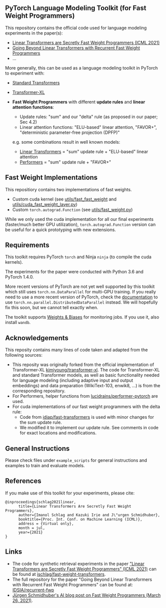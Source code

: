 ## PyTorch Language Modeling Toolkit (for Fast Weight Programmers)

This repository contains the official code used for language modeling experiments in the paper(s):
* [Linear Transformers are Secretly Fast Weight Programmers (ICML 2021)](https://arxiv.org/abs/2102.11174)
* [Going Beyond Linear Transformers with Recurrent Fast Weight Programmers](https://arxiv.org/abs/2106.06295)
* ...

More generally, this can be used as a language modeling toolkit in PyTorch to experiment with:
* [Standard Transformers](https://arxiv.org/abs/1808.04444)
* [Transformer-XL](https://arxiv.org/abs/1901.02860)
* **Fast Weight Programmers** with different **update rules** and **linear attention functions**:
    * Update rules: "sum" and our "delta" rule (as proposed in our paper; Sec 4.2)
    * Linear attention functions: "ELU-based" linear attention, "FAVOR+", "deterministic parameter-free projection (DPFP)"
    
    e.g. some combinations result in well known models:
    * [Linear Transformers](https://arxiv.org/abs/2006.16236) = "sum" update rule + "ELU-based" linear attention
    * [Performers](https://arxiv.org/abs/2009.14794) = "sum" update rule + "FAVOR+"

## Fast Weight Implementations
This repositiory contains two implementations of fast weights.
* Custom cuda kernel (see [utils/fast_fast_weight](https://github.com/IDSIA/lmtool-fwms/tree/master/src/utils/fast_fast_weight) and [utils/cuda_fast_weight_layer.py](https://github.com/IDSIA/lmtool-fwms/blob/master/src/utils/cuda_fast_weight_layer.py))
* Custom `torch.autograd.Function` (see [utils/fast_weight.py](https://github.com/IDSIA/lmtool-fwms/blob/master/src/utils/fast_weight.py))

While we only used the cuda implementation for all our final experiments (faster/much better GPU utilization),
`torch.autograd.Function` version can be useful for a quick prototyping with new extensions.

## Requirements
This toolkit requires PyTorch `torch` and Ninja `ninja` (to compile the cuda kernels).

The experiments for the paper were conducted with Python 3.6 and PyTorch 1.4.0.

More recent versions of PyTorch are not yet well supported by this toolkit which still uses `torch.nn.DataParallel` for multi-GPU training.
If you really need to use a more recent version of PyTorch, check the [documentation](https://pytorch.org/docs/stable/generated/torch.nn.DataParallel.html)
to use `torch.nn.parallel.DistributedDataParallel` instead. We will hopefully fix this soon, but we cannot tell exactly when.

The toolkit supports [Weights & Biases](https://docs.wandb.ai/) for monitoring jobs. If you use it, also install `wandb`.

## Acknowledgements
This reposity contains many lines of code taken and adapted from the following sources:
* This reposity was originally forked from the official implementation of Transformer-XL [kimiyoung/transformer-xl](https://github.com/kimiyoung/transformer-xl).
The code for Transformer-XL and standard Transformer models, as well as basic functionality needed for language modeling
(including adaptive input and output embeddings) and data preparation (WikiText-103, enwik8, ...) is from the corresponding repository.
* For Performers, helper functions from [lucidrains/performer-pytorch](https://github.com/lucidrains/performer-pytorch) are used.
* For cuda implementations of our fast weight programmers with the delta rule:
    * Code from [idiap/fast-transformers](https://github.com/idiap/fast-transformers/tree/master/fast_transformers/causal_product) is used with minor changes for the sum update rule.
    * We modified it to implement our update rule.
See comments in code for exact locations and modifications.

## General Instructions

Please check files under `example_scripts` for general instructions and examples to train and evaluate models. 


## References
If you make use of this toolkit for your experiments, please cite:
```
@inproceedings{schlag2021linear,
      title={Linear Transformers Are Secretly Fast Weight Programmers}, 
      author={Imanol Schlag and Kazuki Irie and J\"urgen Schmidhuber},
      booktitle={Proc. Int. Conf. on Machine Learning (ICML)},
      address = {Virtual only},
      month = jul,
      year={2021}
}
```

## Links
* The code for synthetic retrieval experiments in the paper ["Linear Transformers are Secretly Fast Weight Programmers" (ICML 2021)](https://arxiv.org/abs/2102.11174) can be found at [ischlag/fast-weight-transformers](https://github.com/ischlag/fast-weight-transformers).
* The full repository for the paper "Going Beyond Linear Transformers with Recurrent Fast Weight Programmers" can be found at: [IDSIA/recurrent-fwp](https://github.com/IDSIA/recurrent-fwp)
* [Jürgen Schmidhuber's AI blog post on Fast Weight Programmers (March 26, 2021)](https://people.idsia.ch/~juergen/fast-weight-programmer-1991-transformer.html).
